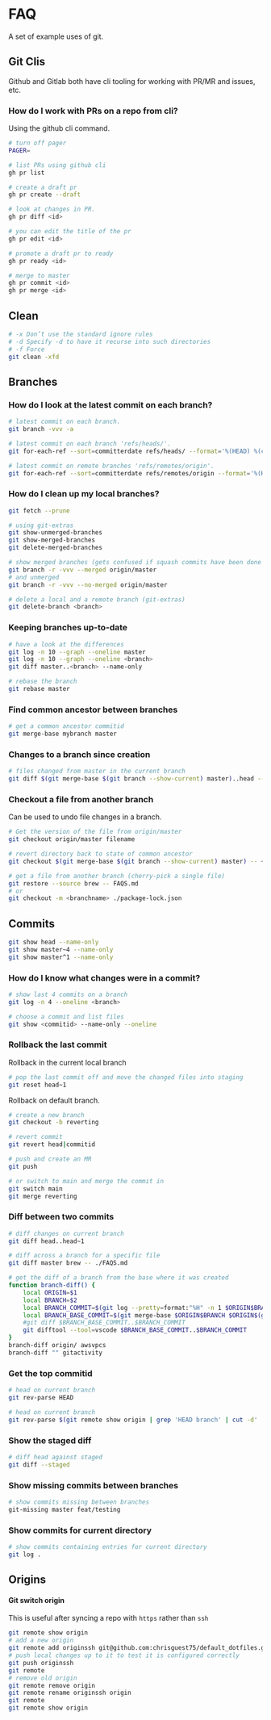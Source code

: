 # FAQ

A set of example uses of git.  

## Git Clis

Github and Gitlab both have cli tooling for working with PR/MR and issues, etc.  

### How do I work with PRs on a repo from cli?

Using the github cli command.  

```sh
# turn off pager 
PAGER= 

# list PRs using github cli
gh pr list

# create a draft pr
gh pr create --draft

# look at changes in PR. 
gh pr diff <id>

# you can edit the title of the pr
gh pr edit <id>

# promote a draft pr to ready
gh pr ready <id>

# merge to master
gh pr commit <id>
gh pr merge <id>
```

## Clean

```sh
# -x Don’t use the standard ignore rules
# -d Specify -d to have it recurse into such directories
# -f Force
git clean -xfd
```

## Branches

### How do I look at the latest commit on each branch?

```sh
# latest commit on each branch.  
git branch -vvv -a

# latest commit on each branch 'refs/heads/'.  
git for-each-ref --sort=committerdate refs/heads/ --format='%(HEAD) %(color:yellow)%(refname:short)%(color:reset) - %(color:red)%(objectname:short)%(color:reset) - %(contents:subject) - %(authorname) (%(color:green)%(committerdate:relative)%(color:reset))'

# latest commit on remote branches 'refs/remotes/origin'.
git for-each-ref --sort=committerdate refs/remotes/origin --format='%(HEAD) %(color:yellow)%(refname:short)%(color:reset) - %(color:red)%(objectname:short)%(color:reset) - %(contents:subject) - %(authorname) (%(color:green)%(committerdate:relative)%(color:reset))'
```

### How do I clean up my local branches?

```sh
git fetch --prune

# using git-extras 
git show-unmerged-branches   
git show-merged-branches     
git delete-merged-branches  

# show merged branches (gets confused if squash commits have been done on web).
git branch -r -vvv --merged origin/master   
# and unmerged
git branch -r -vvv --no-merged origin/master   

# delete a local and a remote branch (git-extras)
git delete-branch <branch>
```

### Keeping branches up-to-date

```sh
# have a look at the differences
git log -n 10 --graph --oneline master
git log -n 10 --graph --oneline <branch>
git diff master..<branch> --name-only

# rebase the branch
git rebase master
```

### Find common ancestor between branches

```sh
# get a common ancestor commitid
git merge-base mybranch master
```

### Changes to a branch since creation

```sh
# files changed from master in the current branch
git diff $(git merge-base $(git branch --show-current) master)..head --name-only
```

### Checkout a file from another branch

Can be used to undo file changes in a branch.

```sh
# Get the version of the file from origin/master
git checkout origin/master filename 

# revert directory back to state of common ancestor
git checkout $(git merge-base $(git branch --show-current) master) -- <directory>

# get a file from another branch (cherry-pick a single file)
git restore --source brew -- FAQS.md 
# or 
git checkout -m <branchname> ./package-lock.json
```

## Commits

```sh
git show head --name-only
git show master~4 --name-only
git show master^1 --name-only
```

### How do I know what changes were in a commit?

```sh
# show last 4 commits on a branch
git log -n 4 --oneline <branch>

# choose a commit and list files
git show <commitid> --name-only --oneline            
```

### Rollback the last commit

Rollback in the current local branch  

```sh
# pop the last commit off and move the changed files into staging
git reset head~1    
```

Rollback on default branch.  

```sh
# create a new branch
git checkout -b reverting

# revert commit 
git revert head|commitid

# push and create an MR
git push 

# or switch to main and merge the commit in
git switch main
git merge reverting
```

### Diff between two commits

```sh
# diff changes on current branch
git diff head..head~1   

# diff across a branch for a specific file
git diff master brew -- ./FAQS.md 

# get the diff of a branch from the base where it was created
function branch-diff() {
    local ORIGIN=$1
    local BRANCH=$2
    local BRANCH_COMMIT=$(git log --pretty=format:"%H" -n 1 $ORIGIN$BRANCH) 
    local BRANCH_BASE_COMMIT=$(git merge-base $ORIGIN$BRANCH $ORIGIN$(git remote show origin | grep 'HEAD branch' | cut -d' ' -f5))
    #git diff $BRANCH_BASE_COMMIT..$BRANCH_COMMIT 
    git difftool --tool=vscode $BRANCH_BASE_COMMIT..$BRANCH_COMMIT 
}
branch-diff origin/ awsvpcs
branch-diff "" gitactivity
```

### Get the top commitid

```sh
# head on current branch
git rev-parse HEAD     

# head on current branch
git rev-parse $(git remote show origin | grep 'HEAD branch' | cut -d' ' -f5)
```

### Show the staged diff

```sh
# diff head against staged
git diff --staged   
```

### Show missing commits between branches

```sh
# show commits missing between branches
git-missing master feat/testing  
```

### Show commits for current directory

```sh
# show commits containing entries for current directory
git log .
```

## Origins

#### Git switch origin

This is useful after syncing a repo with `https` rather than `ssh`

```sh
git remote show origin
# add a new origin
git remote add originssh git@github.com:chrisguest75/default_dotfiles.git
# push local changes up to it to test it is configured correctly
git push originssh
git remote
# remove old origin
git remote remove origin
git remote rename originssh origin
git remote
git remote show origin
```

